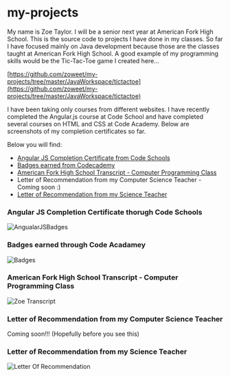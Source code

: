 # my-projects

My name is Zoe Taylor. I will be a senior next year at American Fork High School. This is the source code to projects I have done in my classes. So far I have focused mainly on Java development because those are the classes taught at American Fork High School. A good example of my programming skills would be the Tic-Tac-Toe game I created here...

[https://github.com/zoweet/my-projects/tree/master/JavaWorkspace/tictactoe](https://github.com/zoweet/my-projects/tree/master/JavaWorkspace/tictactoe)

I have been taking only courses from different websites. I have recently completed the Angular.js course at Code School and have completed several courses on HTML and CSS at Code Academy. Below are screenshots of my completion certificates so far. 

Below you will find:
- [Angular JS Completion Certificate from Code Schools](https://github.com/zoweet/my-projects/blob/master/angular-js-completion-badge.png)
- [Badges earned from Codecademy](https://github.com/zoweet/my-projects/blob/master/codecademy-badges.png)
- [American Fork High School Transcript - Computer Programming Class](https://github.com/zoweet/my-projects/blob/master/zoe-transcript.png)
- Letter of Recommendation from my Computer Science Teacher - Coming soon :)
- [Letter of Recommendation from my Science Teacher](https://github.com/zoweet/my-projects/blob/master/letter-of-recommendation2.png)

### Angular JS Completion Certificate thorugh Code Schools

![AngualarJSBadges](https://github.com/zoweet/my-projects/blob/master/angular-js-completion-badge.png)

### Badges earned through Code Acadamey

![Badges](https://github.com/zoweet/my-projects/blob/master/codecademy-badges.png)

### American Fork High School Transcript - Computer Programming Class

![Zoe Transcript](https://github.com/zoweet/my-projects/blob/master/zoe-transcript.png)

### Letter of Recommendation from my Computer Science Teacher

Coming soon!!! (Hopefully before you see this)

### Letter of Recommendation from my Science Teacher

![Letter Of Recommendation](https://github.com/zoweet/my-projects/blob/master/letter-of-recommendation2.png)

